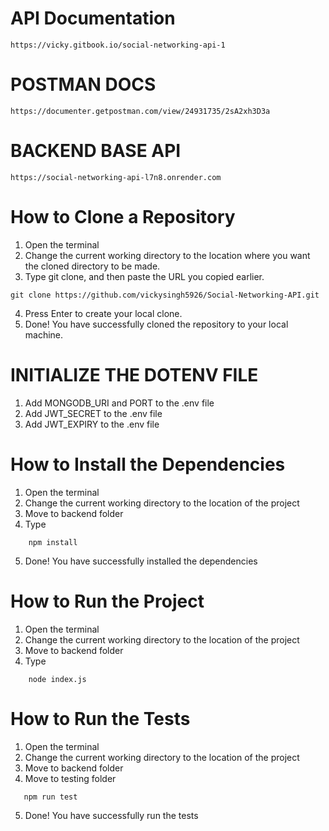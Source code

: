 # API Documentation
```
https://vicky.gitbook.io/social-networking-api-1
```

# POSTMAN DOCS
```
https://documenter.getpostman.com/view/24931735/2sA2xh3D3a
```

# BACKEND BASE API
```
https://social-networking-api-l7n8.onrender.com
```

# How to Clone a Repository
1. Open the terminal
2. Change the current working directory to the location where you want the cloned directory to be made.
3. Type git clone, and then paste the URL you copied earlier.
```
git clone https://github.com/vickysingh5926/Social-Networking-API.git
```
4. Press Enter to create your local clone.
5. Done! You have successfully cloned the repository to your local machine.

# INITIALIZE THE DOTENV FILE
1. Add MONGODB_URI and PORT to the .env file
2. Add JWT_SECRET to the .env file
3. Add JWT_EXPIRY to the .env file

# How to Install the Dependencies
1. Open the terminal
2. Change the current working directory to the location of the project
3. Move to backend folder
4. Type 
```
    npm install
```
5. Done! You have successfully installed the dependencies

# How to Run the Project
1. Open the terminal
2. Change the current working directory to the location of the project
3. Move to backend folder
4. Type 
```
    node index.js
```

# How to Run the Tests
1. Open the terminal
2. Change the current working directory to the location of the project
3. Move to backend folder
4. Move to testing folder
```
   npm run test
```
5. Done! You have successfully run the tests

